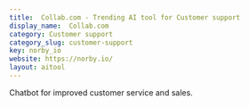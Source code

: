 ```yaml
---
title:  Collab.com - Trending AI tool for Customer support
display_name:  Collab.com
category: Customer support
category_slug: customer-support
key: norby_io
website: https://norby.io/
layout: aitool
---
```


Chatbot for improved customer service and sales.
